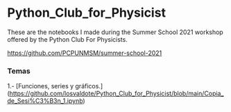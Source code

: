 # Python_Club_for_Physicist
These are the notebooks I made during the Summer School 2021 workshop offered by the Python Club For Physicists.

https://github.com/PCPUNMSM/summer-school-2021

### Temas
1.- [Funciones, series y gráficos.] (https://github.com/losvaldote/Python_Club_for_Physicist/blob/main/Copia_de_Sesi%C3%B3n_1.ipynb)
